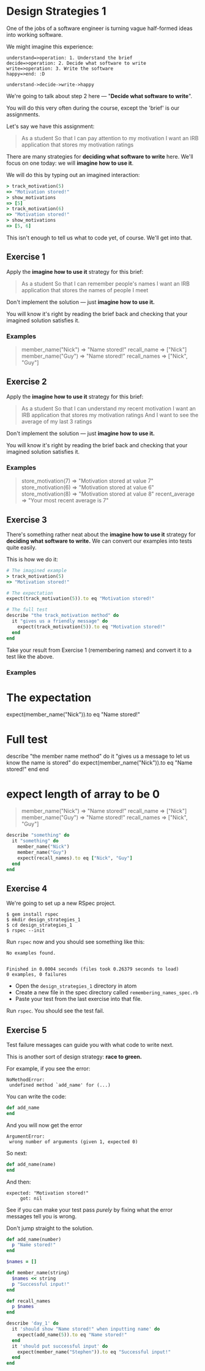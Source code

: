 Design Strategies 1
===================

One of the jobs of a software engineer is turning vague half-formed ideas into working software.

We might imagine this experience:

```flow
understand=>operation: 1. Understand the brief
decide=>operation: 2. Decide what software to write
write=>operation: 3. Write the software
happy=>end: :D

understand->decide->write->happy
```

We're going to talk about step 2 here — "**Decide what software to write**".

You will do this very often during the course, except the 'brief' is our assignments.

Let's say we have this assignment:

> As a student
> So that I can pay attention to my motivation
> I want an IRB application that stores my motivation ratings

There are many strategies for **deciding what software to write** here. We'll focus on one today: we will **imagine how to use it**.

We will do this by typing out an imagined interaction:

```ruby
> track_motivation(5)
=> "Motivation stored!"
> show_motivations
=> [5]
> track_motivation(6)
=> "Motivation stored!"
> show_motivations
=> [5, 6]
```

This isn't enough to tell us what to code yet, of course. We'll get into that.

## Exercise 1

Apply the **imagine how to use it** strategy for this brief:

> As a student
> So that I can remember people's names
> I want an IRB application that stores the names of people I meet

Don't implement the solution — just **imagine how to use it.**

You will know it's right by reading the brief back and checking that your imagined solution satisfies it.

### Examples

> member_name("Nick")
=> "Name stored!"
> recall_name
=> ["Nick"]
> member_name("Guy")
=> "Name stored!"
> recall_names
=> ["Nick", "Guy"]

## Exercise 2

Apply the **imagine how to use it** strategy for this brief:

> As a student
> So that I can understand my recent motivation
> I want an IRB application that stores my motivation ratings
> And I want to see the average of my last 3 ratings

Don't implement the solution — just **imagine how to use it.**

You will know it's right by reading the brief back and checking that your imagined solution satisfies it.

### Examples

>  store_motivation(7)
=> "Motivation stored at value 7"
> store_motivation(6)
=> "Motivation stored at value 6"
> store_motivation(8)
=> "Motivation stored at value 8"
> recent_average
=> "Your most recent average is 7"

## Exercise 3

There's something rather neat about the **imagine how to use it** strategy for **deciding what software to write.** We can convert our examples into tests quite easily.

This is how we do it:

```ruby
# The imagined example
> track_motivation(5)
=> "Motivation stored!"
```

```ruby
# The expectation
expect(track_motivation(5)).to eq "Motivation stored!"
```

```ruby
# The full test
describe "the track_motivation method" do
  it "gives us a friendly message" do
    expect(track_motivation(5)).to eq "Motivation stored!"
  end
end
```

Take your result from Exercise 1 (remembering names) and convert it to a test like the above.

### Examples

# The expectation

expect(member_name("Nick")).to eq "Name stored!"

# Full test

describe "the member name method" do
  it "gives us  a message to let us know the name is stored" do
    expect(member_name("Nick")).to eq "Name stored!"
    end
end

# expect length of array to be 0

> member_name("Nick")
=> "Name stored!"
> recall_name
=> ["Nick"]
> member_name("Guy")
=> "Name stored!"
> recall_names
=> ["Nick", "Guy"]

```ruby
describe "something" do
  it "something" do
    member_name("Nick")
    member_name("Guy")
    expect(recall_names).to eq ["Nick", "Guy"]
  end
end
```

## Exercise 4

We're going to set up a new RSpec project.

```shell
$ gem install rspec
$ mkdir design_strategies_1
$ cd design_strategies_1
$ rspec --init
```

Run `rspec` now and you should see something like this:

```
No examples found.


Finished in 0.0004 seconds (files took 0.26379 seconds to load)
0 examples, 0 failures
```

* Open the `design_strategies_1` directory in atom
* Create a new file in the spec directory called `remembering_names_spec.rb`
* Paste your test from the last exercise into that file.

Run `rspec`. You should see the test fail.

## Exercise 5

Test failure messages can guide you with what code to write next.

This is another sort of design strategy: **race to green.**

For example, if you see the error:

```
NoMethodError:
 undefined method `add_name' for (...)
```

You can write the code:

```ruby
def add_name
end
```

And you will now get the error

```
ArgumentError:
 wrong number of arguments (given 1, expected 0)
```

So next:

```ruby
def add_name(name)
end
```

And then:

```
expected: "Motivation stored!"
     got: nil
```

See if you can make your test pass *purely* by fixing what the error messages tell you is wrong.

Don't jump straight to the solution.


```ruby
def add_name(number)
  p "Name stored!"
end

$names = []

def member_name(string)
  $names << string
  p "Successful input!"
end

def recall_names
  p $names
end

describe 'day_1' do
  it 'should show "Name stored!" when inputting name' do
    expect(add_name(5)).to eq "Name stored!"
  end
  it 'should put successful input' do
    expect(member_name("Stephen")).to eq "Successful input!"
  end
end
```
